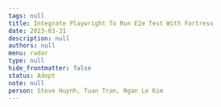 ```yaml
---
tags: null
title: Integrate Playwright To Run E2e Test With Fortress
date: 2023-03-31
description: null
authors: null
menu: radar
type: null
hide_frontmatter: false
status: Adopt
note: null
person: Steve Huynh, Tuan Tran, Ngan Le Kim
---
```


